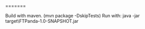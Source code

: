 =======

Build with maven. (mvn package -DskipTests)
Run with: java -jar target\FTPanda-1.0-SNAPSHOT.jar
